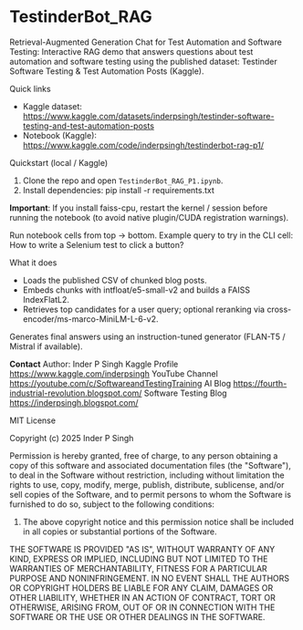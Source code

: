 # TestinderBot_RAG
Retrieval-Augmented Generation Chat for Test Automation and Software Testing: Interactive RAG demo that answers questions about test automation and software testing using the published dataset: Testinder Software Testing &amp; Test Automation Posts (Kaggle).

Quick links
- Kaggle dataset: https://www.kaggle.com/datasets/inderpsingh/testinder-software-testing-and-test-automation-posts
- Notebook (Kaggle): https://www.kaggle.com/code/inderpsingh/testinderbot-rag-p1/

Quickstart (local / Kaggle)
1. Clone the repo and open `TestinderBot_RAG_P1.ipynb`.  
2. Install dependencies:
pip install -r requirements.txt

**Important**: If you install faiss-cpu, restart the kernel / session before running the notebook (to avoid native plugin/CUDA registration warnings).

Run notebook cells from top → bottom. Example query to try in the CLI cell:
How to write a Selenium test to click a button?

What it does
- Loads the published CSV of chunked blog posts.
- Embeds chunks with intfloat/e5-small-v2 and builds a FAISS IndexFlatL2.
- Retrieves top candidates for a user query; optional reranking via cross-encoder/ms-marco-MiniLM-L-6-v2.

Generates final answers using an instruction-tuned generator (FLAN-T5 / Mistral if available).

**Contact**
Author: Inder P Singh
Kaggle Profile https://www.kaggle.com/inderpsingh
YouTube Channel https://youtube.com/c/SoftwareandTestingTraining
AI Blog https://fourth-industrial-revolution.blogspot.com/
Software Testing Blog https://inderpsingh.blogspot.com/

MIT License

Copyright (c) 2025 Inder P Singh

Permission is hereby granted, free of charge, to any person obtaining a copy of this software and associated documentation files (the "Software"), to deal in the Software without restriction, including without limitation the rights to use, copy, modify, merge, publish, distribute, sublicense, and/or sell copies of the Software, and to permit persons to whom the Software is furnished to do so, subject to the following conditions:
1. The above copyright notice and this permission notice shall be included in all copies or substantial portions of the Software.

THE SOFTWARE IS PROVIDED "AS IS", WITHOUT WARRANTY OF ANY KIND, EXPRESS OR IMPLIED, INCLUDING BUT NOT LIMITED TO THE WARRANTIES OF MERCHANTABILITY, FITNESS FOR A PARTICULAR PURPOSE AND NONINFRINGEMENT. IN NO EVENT SHALL THE AUTHORS OR COPYRIGHT HOLDERS BE LIABLE FOR ANY CLAIM, DAMAGES OR OTHER LIABILITY, WHETHER IN AN ACTION OF CONTRACT, TORT OR OTHERWISE, ARISING FROM,
OUT OF OR IN CONNECTION WITH THE SOFTWARE OR THE USE OR OTHER DEALINGS IN THE SOFTWARE.
